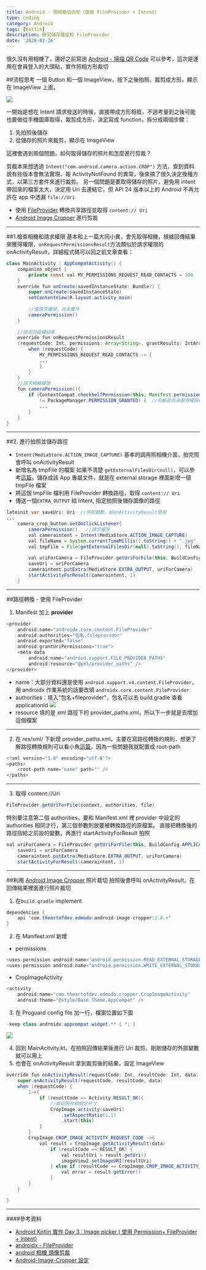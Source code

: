 ```yaml
---
title: Android - 照相裁切方形（使用 FileProvider + Intent）
type: coding
category: Android
tags: [Kotlin]
description: 研究儲存路徑和 FileProvider
date: '2020-02-26'
---
```


很久沒有用相機了，還好之前寫過 [Android - 掃描 QR Code](../開啟相機權限) 可以參考，這次是運用在會員登入的大頭貼，實作照相方形裁切


##流程思考
一個 Button 和一個 ImageView，按下之後拍照、裁剪成方形，顯示在 ImageView 上面。

![](https://i.imgur.com/k3R15Bd.gif)

一開始是想在 Intent 請求發送的時候，直接帶成方形相框，不過考量到之後可能也要做從手機圖庫取得，裁剪成方形，決定寫成 function，拆分成兩個步驟：
1. 先拍照後儲存
2. 從儲存的照片來裁剪，顯示在 ImageView

這裡會遇到兩個問題，如何取得儲存的照片和怎麼進行剪裁？

剪裁本來想透過 `Intent("com.android.camera.action.CROP")` 方法，查到資料說有些版本會無法實現、報 ActivityNotFound 的異常，後來搞了很久決定換種方式，以第三方套件來進行裁剪。
另一個問題是要取得儲存的照片，避免用 intent 帶回來的檔案太大，決定用 Uri 去連結它，但 API 24 版本以上的 Android 不再允許在 app 中透漏 `file://Uri`
* 使用 [FileProvider](https://developer.android.com/reference/android/support/v4/content/FileProvider) 轉換共享路徑並取得 `content:// Uri`
* [Android Image Cropper](https://github.com/ArthurHub/Android-Image-Cropper) 進行剪裁


---

##1.檢查相機和請求權限
基本和上一篇大同小異，會先取得相機，根據回傳結果來獲得權限，`onRequestPermissionsResult`方法類似於請求權限的 onActivityResult，詳細程式碼可以回之前文章查看：
```java
class MainActivity : AppCompatActivity() {
    companion object {
        private const val MY_PERMISSIONS_REQUEST_READ_CONTACTS = 100
    }
    override fun onCreate(savedInstanceState: Bundle?) {
        super.onCreate(savedInstanceState)
        setContentView(R.layout.activity_main)
        
        //僅請求權限，尚未實作
        cameraPermission()  
    }    
    
    //請求的授權結果
    override fun onRequestPermissionsResult
    (requestCode: Int, permissions: Array<String>, grantResults: IntArray) {
        when (requestCode) {
            MY_PERMISSIONS_REQUEST_READ_CONTACTS -> {
            ...
            }
        }
    }    
    //請求相機權限
    fun cameraPermission(){
        if (ContextCompat.checkSelfPermission(this, Manifest.permission.CAMERA)
            != PackageManager.PERMISSION_GRANTED) {  //判斷是否未取得權限(!=)
            ...
        }    
    }
}
```
---

##2. 進行拍照並儲存路徑
* `Intent(MediaStore.ACTION_IMAGE_CAPTURE)` 基本的調用照相機介面，拍完照會呼叫 onActivityResult
* 新增名為 tmpFile 的檔案
如果不清楚 `getExternalFilesDir(null)`，可以參考[這篇](https://blog.csdn.net/nugongahou110/article/details/48154859)，儲存成該 App 專屬文件，就是在 external storage 裡面新增一個 tmpFile 檔案
* 將這個 tmpFile 檔利用 FileProvider 轉換路徑，取得 `content:// Uri`
* 傳送一個`EXTRA_OUTPUT` 給 Intent, 指定拍照後儲存圖像的路徑

```java
lateinit var saveUri: Uri  //外部變數，給onActivityResult使用
...
    camera_crop_button.setOnClickListener{
        cameraPermission()   //請求權限
        val cameraintent = Intent(MediaStore.ACTION_IMAGE_CAPTURE)
        val fileName = System.currentTimeMillis().toString() + ".jpg"
        val tmpFile = File(getExternalFilesDir(null).toString(), fileName)
        
        val uriForCamera = FileProvider.getUriForFile(this, BuildConfig.APPLICATION_ID + ".fileprovider", tmpFile)
        saveUri = uriForCamera
        cameraintent.putExtra(MediaStore.EXTRA_OUTPUT, uriForCamera)
        startActivityForResult(cameraintent, 1)
    }
```

---

##路徑轉換 - 使用 FileProvider
1. Manifest 加上 **provider**

```java
<provider
    android:name="androidx.core.content.FileProvider"
    android:authorities="包名.fileprovider"
    android:exported="false"
    android:grantUriPermissions="true">
    <meta-data
        android:name="android.support.FILE_PROVIDER_PATHS"
        android:resource="@xml/provider_paths" />
</provider>
```
* name：大部分資料還是使用 `android.support.v4.content.FileProvider`，用 androidx 作業系統的話要改填 `androidx.core.content.FileProvider`
* authorities：填入"包名+fileprovider"，包名可以去 build.gradle 查看 applicationId
![](https://i.imgur.com/fH6HYxK.png)
* resource 填的是 xml 路徑下的 provider_paths.xml，所以下一步就是去增加這個檔案

---

2. 在 res/xml/ 下新增 provider_paths.xml，主要在寫路徑轉換的規則，想更了解路徑轉換規則可以看小魚[這篇](https://ithelp.ithome.com.tw/articles/10202627)，因為一些問題我就配置成 root-path

```java
<?xml version="1.0" encoding="utf-8"?>
<paths>
    <root-path name="name" path="" />
</paths>
```

---

3. 取得 content://Uri

```java
FileProvider.getUriForFile(context, authorities, file)
```

特別要注意第二個 authorities，要和 Manifest.xml 裡 provider 中設定的 authorities 相同才行，第三個參數則放要被轉換路徑的原檔案。
直接把轉換後的路徑指給之前設的變數，再進行 startActivityForResult 拍照
```java
val uriForCamera = FileProvider.getUriForFile(this, BuildConfig.APPLICATION_ID + ".fileprovider", tmpFile)
    saveUri = uriForCamera
    cameraintent.putExtra(MediaStore.EXTRA_OUTPUT, uriForCamera)
    startActivityForResult(cameraintent, 1)
```

---

##利用 [Android Image Cropper](https://github.com/ArthurHub/Android-Image-Cropper) 照片裁切
拍照後會呼叫 onActivityResult，在回傳結果裡面進行照片裁切
1. 在`build.gradle` implement

```java
dependencies {
    api 'com.theartofdev.edmodo:android-image-cropper:2.8.+'
}
```

2. 在 Manifest.xml 新增
* permissions

```java
<uses-permission android:name="android.permission.READ_EXTERNAL_STORAGE"/>
<uses-permission android:name="android.permission.WRITE_EXTERNAL_STORAGE"/>
```
* CropImageActivity

```java
<activity
    android:name="com.theartofdev.edmodo.cropper.CropImageActivity"
    android:theme="@style/Base.Theme.AppCompat" />
```
3. 在 Proguard config file 加一行，檔案位置如下圖

```java
-keep class androidx.appcompat.widget.** { *; }
```

![](https://i.imgur.com/8lgxiK5.png)

4. 回到 MainAcitvity.kt，在拍照回傳結果後進行 Uri 裁剪，剛剛儲存的外部變數就可以用上
5. 也會在 onActivityResult 拿到裁剪後的結果，設定 ImageView

```java
override fun onActivityResult(requestCode: Int, resultCode: Int, data: Intent?) {
    super.onActivityResult(requestCode, resultCode, data)
    when (requestCode) {
        1->{
            if (resultCode == Activity.RESULT_OK){
                //裁切照片和規定尺寸
                CropImage.activity(saveUri)
                    .setAspectRatio(1,1)
                    .start(this)
            }
        }
        CropImage.CROP_IMAGE_ACTIVITY_REQUEST_CODE ->{
            val result = CropImage.getActivityResult(data)
                if (resultCode == RESULT_OK) {
                    val resultUri = result.getUri()
                    imageView2.setImageURI(resultUri)
                } else if (resultCode == CropImage.CROP_IMAGE_ACTIVITY_RESULT_ERROR_CODE) {
                    val error = result.getError()
                }
        }
    }

}
```

---

####參考資料

* [Android Kotlin 實作 Day 3 : Image picker ( 使用 Permission+ FileProvider + Intent)](https://ithelp.ithome.com.tw/articles/10202627)
* [androidx - FileProvider](https://androidx.de/androidx/core/content/FileProvider.html)
* [android 相機 頭像剪裁](https://www.jianshu.com/p/6b21c2bed493)
* [Android-Image-Cropper 設定](https://github.com/ArthurHub/Android-Image-Cropper/wiki)

